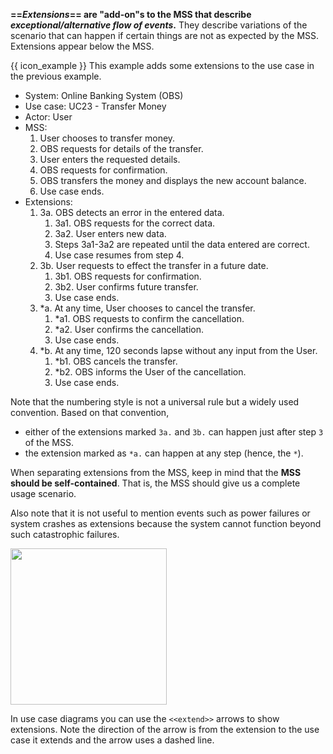 **==_Extensions_== are "add-on"s to the MSS that describe _exceptional/alternative flow of events_.** They describe variations of the scenario that can happen if certain things are not as expected by the MSS. Extensions appear below the MSS. 

<tip-box>

{{ icon_example }} This example adds some extensions to the use case in the previous example.

<ul>
  <li>System: Online Banking System (OBS)</li>
  <li>Use case: UC23 - Transfer Money</li>
  <li>Actor: User</li>
  <li>MSS:
    <ol>
      <li>User chooses to transfer money.</li>
      <li>OBS requests for details of the transfer.</li>
      <li>User enters the requested details.</li>
      <li>OBS requests for confirmation.</li>
      <li>OBS transfers the money and displays the new account balance.</li>
      <li class="custom-bullet-point">Use case ends.</li>
    </ol>
  </li>
  <li> Extensions:
    <ol class="custom-bullet-list">
      <li>3a. OBS detects an error in the entered data.
        <ol class="custom-bullet-list">
          <li>3a1. OBS requests for the correct data.</li>
          <li>3a2. User enters new data.</li>
          <li>Steps 3a1-3a2 are repeated until the data entered are correct.</li>
          <li>Use case resumes from step 4.</li>
        </ol>
      </li>
      <li>3b. User requests to effect the transfer in a future date.
        <ol class="custom-bullet-list">
          <li>3b1. OBS requests for confirmation.</li>
          <li>3b2. User confirms future transfer.</li>
          <li>Use case ends.</li>
        </ol>
      </li>
      <li>*a. At any time, User chooses to cancel the transfer.
        <ol class="custom-bullet-list">
          <li>*a1. OBS requests to confirm the cancellation.</li>
          <li>*a2. User confirms the cancellation.</li>
          <li>Use case ends.</li>
        </ol>
      </li>
      <li>*b. At any time, 120 seconds lapse without any input from the User.
        <ol class="custom-bullet-list">
          <li>*b1. OBS cancels the transfer.</li>
          <li>*b2. OBS informs the User of the cancellation.</li>
          <li>Use case ends.</li>
        </ol>
      </li>
    </ol>
  </li>
</ul>

</tip-box>

Note that the numbering style is not a universal rule but a widely used convention. Based on that convention, 
* either of the extensions marked `3a.` and `3b.` can happen just after step `3` of the MSS.
* the extension marked as `*a.` can happen at any step (hence, the `*`).

When separating extensions from the MSS, keep in mind that the **MSS should be self-contained**. That is, the MSS should give us a complete usage scenario. 

Also note that it is not useful to mention events such as power failures or system crashes as extensions because the system cannot function beyond such catastrophic failures.

<img src="{{baseUrl}}/specifyingRequirements/useCases/details/images/extension.png" height="250" />

<p/>

In use case diagrams you can use the `<<extend>>` arrows to show extensions. Note the direction of the arrow is from the extension to the use case it extends and the arrow uses a dashed line.
